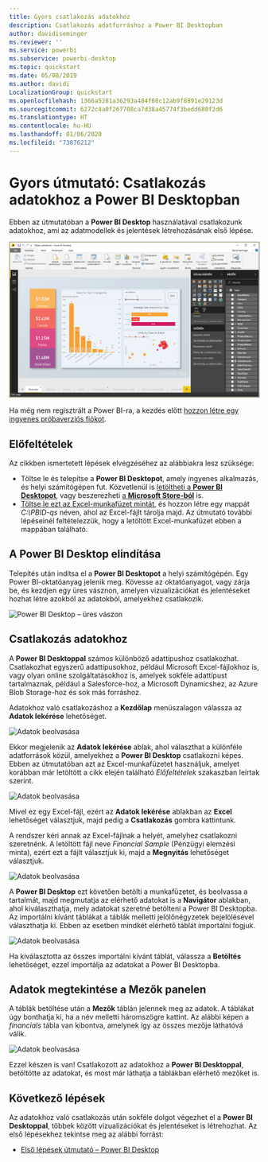 ```yaml
---
title: Gyors csatlakozás adatokhoz
description: Csatlakozás adatforráshoz a Power BI Desktopban
author: davidiseminger
ms.reviewer: ''
ms.service: powerbi
ms.subservice: powerbi-desktop
ms.topic: quickstart
ms.date: 05/08/2019
ms.author: davidi
LocalizationGroup: quickstart
ms.openlocfilehash: 1366a5281a36293a484f08c12ab9f8891e29123d
ms.sourcegitcommit: 6272c4a0f267708ca7d38a45774f3bedd680f2d6
ms.translationtype: HT
ms.contentlocale: hu-HU
ms.lasthandoff: 01/06/2020
ms.locfileid: "73876212"
---
```

# <a name="quickstart-connect-to-data-in-power-bi-desktop"></a>Gyors útmutató: Csatlakozás adatokhoz a Power BI Desktopban

Ebben az útmutatóban a **Power BI Desktop** használatával csatlakozunk adatokhoz, ami az adatmodellek és jelentések létrehozásának első lépése.

![Power BI Desktop](media/desktop-what-is-desktop/what-is-desktop_01.png)

Ha még nem regisztrált a Power BI-ra, a kezdés előtt [hozzon létre egy ingyenes próbaverziós fiókot](https://app.powerbi.com/signupredirect?pbi_source=web).

## <a name="prerequisites"></a>Előfeltételek

Az cikkben ismertetett lépések elvégzéséhez az alábbiakra lesz szüksége:
* Töltse le és telepítse a **Power BI Desktopot**, amely ingyenes alkalmazás, és helyi számítógépen fut. Közvetlenül is [letöltheti a **Power BI Desktopot**](https://powerbi.microsoft.com/desktop), vagy beszerezheti [a **Microsoft Store-ból**](https://aka.ms/pbidesktopstore) is.
* [Töltse le ezt az Excel-munkafüzet mintát](https://go.microsoft.com/fwlink/?LinkID=521962), és hozzon létre egy mappát *C:\PBID-qs* néven, ahol az Excel-fájlt tárolja majd. Az útmutató további lépéseinél feltételezzük, hogy a letöltött Excel-munkafüzet ebben a mappában található.

## <a name="launch-power-bi-desktop"></a>A Power BI Desktop elindítása

Telepítés után indítsa el a **Power BI Desktopot** a helyi számítógépén. Egy Power BI-oktatóanyag jelenik meg. Kövesse az oktatóanyagot, vagy zárja be, és kezdjen egy üres vásznon, amelyen vizualizációkat és jelentéseket hozhat létre azokból az adatokból, amelyekhez csatlakozik. 

![Power BI Desktop – üres vászon](media/desktop-quickstart-connect-to-data/qs-connect-data_01.png)

## <a name="connect-to-data"></a>Csatlakozás adatokhoz

A **Power BI Desktoppal** számos különböző adattípushoz csatlakozhat. Csatlakozhat egyszerű adattípusokhoz, például Microsoft Excel-fájlokhoz is, vagy olyan online szolgáltatásokhoz is, amelyek sokféle adattípust tartalmaznak, például a Salesforce-hoz, a Microsoft Dynamicshez, az Azure Blob Storage-hoz és sok más forráshoz.

Adatokhoz való csatlakozáshoz a **Kezdőlap** menüszalagon válassza az **Adatok lekérése** lehetőséget.

![Adatok beolvasása](media/desktop-quickstart-connect-to-data/qs-connect-data_02.png)

Ekkor megjelenik az **Adatok lekérése** ablak, ahol választhat a különféle adatforrások közül, amelyekhez a **Power BI Desktop** csatlakozni képes. Ebben az útmutatóban azt az Excel-munkafüzetet használjuk, amelyet korábban már letöltött a cikk elején található *Előfeltételek* szakaszban leírtak szerint.

![Adatok beolvasása](media/desktop-quickstart-connect-to-data/qs-connect-data_03.png)

Mivel ez egy Excel-fájl, ezért az **Adatok lekérése** ablakban az **Excel** lehetőséget választjuk, majd pedig a **Csatlakozás** gombra kattintunk.

A rendszer kéri annak az Excel-fájlnak a helyét, amelyhez csatlakozni szeretnénk. A letöltött fájl neve *Financial Sample* (Pénzügyi elemzési minta), ezért ezt a fájlt választjuk ki, majd a **Megnyitás** lehetőséget választjuk.

![Adatok beolvasása](media/desktop-quickstart-connect-to-data/qs-connect-data_04.png)

A **Power BI Desktop** ezt követően betölti a munkafüzetet, és beolvassa a tartalmát, majd megmutatja az elérhető adatokat is a **Navigátor** ablakban, ahol kiválaszthatja, mely adatokat szeretné betölteni a Power BI Desktopba. Az importálni kívánt táblákat a táblák melletti jelölőnégyzetek bejelölésével választhatja ki. Ebben az esetben mindkét elérhető táblát importálni fogjuk.

![Adatok beolvasása](media/desktop-quickstart-connect-to-data/qs-connect-data_05.png)

Ha kiválasztotta az összes importálni kívánt táblát, válassza a **Betöltés** lehetőséget, ezzel importálja az adatokat a Power BI Desktopba.

## <a name="view-data-in-the-fields-pane"></a>Adatok megtekintése a Mezők panelen

A táblák betöltése után a **Mezők** táblán jelennek meg az adatok. A táblákat úgy bonthatja ki, ha a név melletti háromszögre kattint. Az alábbi képen a *financials* tábla van kibontva, amelynek így az összes mezője láthatóvá válik. 

![Adatok beolvasása](media/desktop-quickstart-connect-to-data/qs-connect-data_06.png)

Ezzel készen is van! Csatlakozott az adatokhoz a **Power BI Desktoppal**, betöltötte az adatokat, és most már láthatja a táblákban elérhető mezőket is.

## <a name="next-steps"></a>Következő lépések

Az adatokhoz való csatlakozás után sokféle dolgot végezhet el a **Power BI Desktoppal**, többek között vizualizációkat és jelentéseket is létrehozhat. Az első lépésekhez tekintse meg az alábbi forrást:

* [Első lépések útmutató – Power BI Desktop](desktop-getting-started.md)
